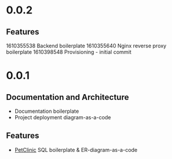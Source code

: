 # 0.0.2

## Features

1610355538 Backend boilerplate
1610355640 Nginx reverse proxy boilerplate
1610398548 Provisioning - initial commit

# 0.0.1

## Documentation and Architecture

* Documentation boilerplate
* Project deployment diagram-as-a-code

## Features

* [PetClinic](https://github.com/spring-projects/spring-petclinic) SQL boilerplate & ER-diagram-as-a-code
